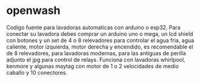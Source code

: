 # openwash
Codigo fuente para lavadoras automaticas con arduino o esp32.
Para conectar su lavadora debes comprar un arduino uno o mega, un lcd shield con botones y un set de 4 o 8 relevadores para controlar el agua fria,
agua caliente, motor izquierda, motor derecha y encendido, es recomendable el de 8 relevadores, para lavadoras modernas, para las antiguas de perilla
adjunto el jpg para control de relays. Funciona con lavadoras whirlpool, kenmore y algunas maytag con motor de 1 o 2 velocidades de medio caballo y 10 conectores.
